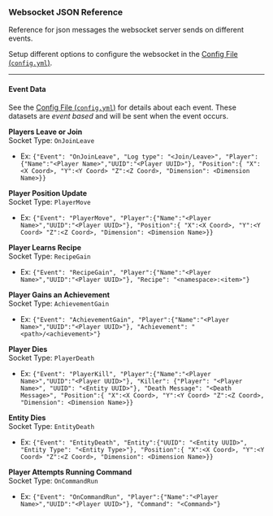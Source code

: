 ###  Websocket JSON Reference

Reference for json messages the websocket server sends on different events.

Setup different options to configure the websocket in the [Config File (`config.yml`)](https://github.com/SleepyHead707/MineCord/blob/main/ConfigHelp.md#websocket-config).

___

#### Event Data

See the [Config File (`config.yml`)](https://github.com/SleepyHead707/MineCord/blob/main/ConfigHelp.md#websocket-config) for details about each event. These datasets are *event based* and will be sent when the event occurs.

**Players Leave or Join**  
Socket Type: `OnJoinLeave`
- Ex: `{"Event": "OnJoinLeave", "Log type": "<Join/Leave>", "Player":{"Name":"<Player Name>","UUID":"<Player UUID>"}, "Position":{ "X":<X Coord>, "Y":<Y Coord> "Z":<Z Coord>, "Dimension": <Dimension Name>}}`

**Player Position Update**  
Socket Type: `PlayerMove`
- Ex: `{"Event": "PlayerMove", "Player":{"Name":"<Player Name>","UUID":"<Player UUID>"}, "Position":{ "X":<X Coord>, "Y":<Y Coord> "Z":<Z Coord>, "Dimension": <Dimension Name>}}`

**Player Learns Recipe**  
Socket Type: `RecipeGain`
- Ex: `{"Event": "RecipeGain", "Player":{"Name":"<Player Name>","UUID":"<Player UUID>"}, "Recipe": "<namespace>:<item>"}`

**Player Gains an Achievement**  
Socket Type: `AchievementGain`
- Ex: `{"Event": "AchievementGain", "Player":{"Name":"<Player Name>","UUID":"<Player UUID>"}, "Achievement": "<path>/<achievement>"}`

**Player Dies**  
Socket Type: `PlayerDeath`
- Ex: `{"Event": "PlayerKill", "Player":{"Name":"<Player Name>","UUID":"<Player UUID>"}, "Killer": {"Player": "<Player Name>", "UUID": "<Entity UUID>"}, "Death Message": "<Death Message>", "Position":{ "X":<X Coord>, "Y":<Y Coord> "Z":<Z Coord>, "Dimension": <Dimension Name>}}`

**Entity Dies**  
Socket Type: `EntityDeath`
- Ex: `{"Event": "EntityDeath", "Entity":{"UUID": "<Entity UUID>", "Entity Type": "<Entity Type>"}, "Position":{ "X":<X Coord>, "Y":<Y Coord> "Z":<Z Coord>, "Dimension": <Dimension Name>}}`

**Player Attempts Running Command**  
Socket Type: `OnCommandRun`
- Ex: `{"Event": "OnCommandRun", "Player":{"Name":"<Player Name>","UUID":"<Player UUID>"}, "Command": "<Command>"}`
